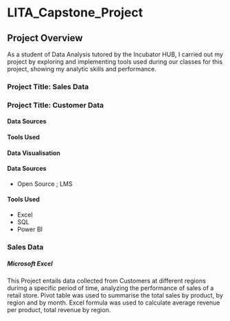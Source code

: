 # LITA_Capstone_Project

## Project Overview

As a student of Data Analysis tutored by the Incubator HUB, I carried out my project by exploring and implementing tools used during our classes for this project, showing my analytic skills and performance.

### Project Title: Sales Data

### Project Title: Customer Data


#### Data Sources

#### Tools Used

#### Data Visualisation 

#### Data Sources
- Open Source ; LMS

#### Tools Used 
- Excel
- SQL
- Power BI

### Sales Data

##### Microsoft Excel

This Project entails data collected from Customers at different regions durimg a specific period of time, analyzing the performance of sales of a retail store. Pivot table was used to summarise the total sales by product, by region and by month. Excel formula was used to calculate average revenue per product, total revenue by region.

  


